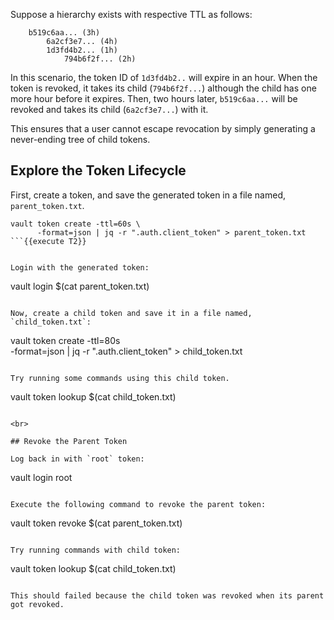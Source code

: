 Suppose a hierarchy exists with respective TTL as follows:

```
    b519c6aa... (3h)
        6a2cf3e7... (4h)
        1d3fd4b2... (1h)
            794b6f2f... (2h)
```

In this scenario, the token ID of `1d3fd4b2..` will expire in an hour. When the token is revoked, it takes its child (`794b6f2f...`) although the child has one more hour before it expires. Then, two hours later, `b519c6aa...` will be revoked and takes its child (`6a2cf3e7...`) with it.

This ensures that a user cannot escape revocation by simply generating a never-ending tree of child tokens.

## Explore the Token Lifecycle

First, create a token, and save the generated token in a file named, `parent_token.txt`.

```
vault token create -ttl=60s \
      -format=json | jq -r ".auth.client_token" > parent_token.txt
```{{execute T2}}


Login with the generated token:

```
vault login $(cat parent_token.txt)
```{{execute T2}}

Now, create a child token and save it in a file named, `child_token.txt`:

```
vault token create -ttl=80s \
      -format=json | jq -r ".auth.client_token" > child_token.txt
```{{execute T2}}

Try running some commands using this child token.

```
vault token lookup $(cat child_token.txt)
```{{execute T2}}

<br>

## Revoke the Parent Token

Log back in with `root` token:

```
vault login root
```{{execute T2}}

Execute the following command to revoke the parent token:

```
vault token revoke $(cat parent_token.txt)
```{{execute T2}}

Try running commands with child token:

```
vault token lookup $(cat child_token.txt)
```{{execute T2}}

This should failed because the child token was revoked when its parent got revoked.
